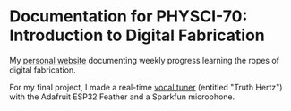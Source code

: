 # Documentation for PHYSCI-70: Introduction to Digital Fabrication

My [personal website](https://sophiecwebster.github.io/PHYSCI-70/) documenting weekly progress learning the ropes of digital fabrication.

For my final project, I made a real-time [vocal tuner](https://www.youtube.com/watch?v=aWROGphEhic) (entitled "Truth Hertz") with the Adafruit ESP32 Feather and a Sparkfun microphone.
